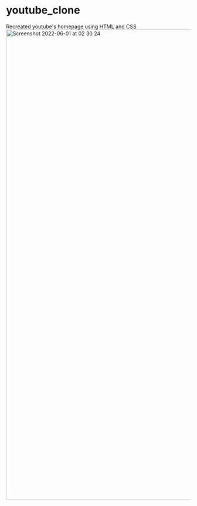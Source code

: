 # youtube_clone
Recreated youtube's homepage using HTML and CSS
<img width="1280" alt="Screenshot 2022-06-01 at 02 30 24" src="https://user-images.githubusercontent.com/61892728/171310068-c7359dbd-45bf-49e7-94e0-756363bc7158.png">
